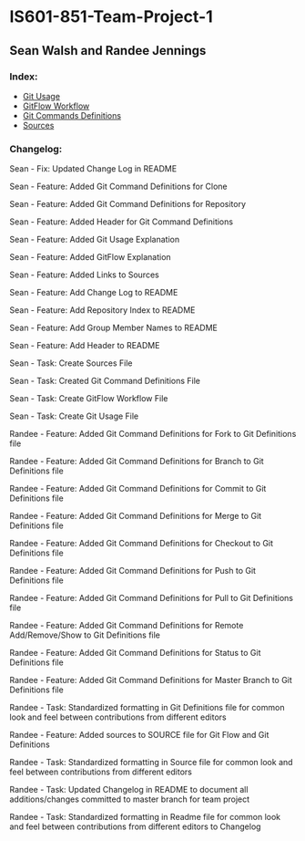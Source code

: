 # IS601-851-Team-Project-1

## Sean Walsh and Randee Jennings

### Index:
* [Git Usage](Git_Usage.md) 
* [GitFlow Workflow](Git_Flow.md) 
* [Git Commands Definitions](Git_Definitions.md) 
* [Sources](Sources.md) 

### Changelog:

Sean - Fix: Updated Change Log in README

Sean - Feature: Added Git Command Definitions for Clone

Sean - Feature: Added Git Command Definitions for Repository

Sean - Feature: Added Header for Git Command Definitions

Sean - Feature: Added Git Usage Explanation 

Sean - Feature: Added GitFlow Explanation

Sean - Feature: Added Links to Sources

Sean - Feature: Add Change Log to README

Sean - Feature: Add Repository Index to README

Sean - Feature: Add Group Member Names to README

Sean - Feature: Add Header to README

Sean - Task: Create Sources File 

Sean - Task: Created Git Command Definitions File

Sean - Task: Create GitFlow Workflow  File

Sean - Task: Create Git Usage File

Randee - Feature: Added Git Command Definitions for Fork to Git Definitions file

Randee - Feature: Added Git Command Definitions for Branch to Git Definitions file

Randee - Feature: Added Git Command Definitions for Commit to Git Definitions file

Randee - Feature: Added Git Command Definitions for Merge to Git Definitions file

Randee - Feature: Added Git Command Definitions for Checkout to Git Definitions file

Randee - Feature: Added Git Command Definitions for Push to Git Definitions file

Randee - Feature: Added Git Command Definitions for Pull to Git Definitions file

Randee - Feature: Added Git Command Definitions for Remote Add/Remove/Show to Git Definitions file

Randee - Feature: Added Git Command Definitions for Status to Git Definitions file

Randee - Feature: Added Git Command Definitions for Master Branch to Git Definitions file

Randee - Task: Standardized formatting in Git Definitions file for common look and feel between contributions from different editors

Randee - Feature: Added sources to SOURCE file for Git Flow and Git Definitions

Randee - Task: Standardized formatting in Source file for common look and feel between contributions from different editors

Randee - Task:  Updated Changelog in README to document all additions/changes committed to master branch for team project

Randee - Task: Standardized formatting in Readme file for common look and feel between contributions from different editors to Changelog
